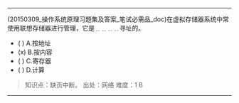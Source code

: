 ---
(20150309_操作系统原理习题集及答案_笔试必需品_doc)在虚拟存储器系统中常使用联想存储器进行管理，它是﹎﹎﹎﹎寻址的。
- ( ) A.按地址 
- (x) B.按内容 
- ( ) C.寄存器 
- ( ) D.计算

> 知识点：缺页中断。
> 出处：网络
> 难度：1
> B

---